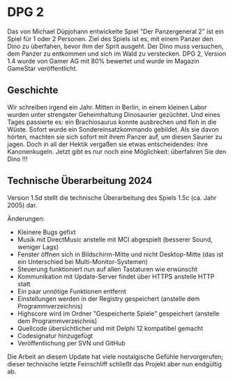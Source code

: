 # DPG 2

Das von Michael Düpjohann entwickelte Spiel "Der Panzergeneral 2" ist ein Spiel für 1 oder 2 Personen. Ziel des Spiels ist es, mit einem Panzer den Dino zu überfahen, bevor ihm der Sprit ausgeht. Der Dino muss versuchen, dem Panzer zu entkommen und sich im Wald zu verstecken. DPG 2, Version 1.4 wurde von Gamer AG mit 80% bewertet und wurde im Magazin GameStar veröffentlicht.


## Geschichte

Wir schreiben irgend ein Jahr. Mitten in Berlin, in einem kleinen Labor wurden unter strengster Geheimhaltung Dinosaurier gezüchtet. Und eines Tages passierte es: ein Brachiosaurus konnte ausbrechen und floh in die Wüste. Sofort wurde ein Sondereinsatzkommando gebildet. Als sie davon hörten, machten sie sich sofort mit ihrem Panzer auf, um diesen Saurier zu jagen. Doch in all der Hektik vergaßen sie etwas entscheidendes: ihre Kanonenkugeln. Jetzt gibt es nur noch eine Möglichkeit: überfahren Sie den Dino !!!


## Technische Überarbeitung 2024

Version 1.5d stellt die technische Überarbeitung des Spiels 1.5c (ca. Jahr 2005) dar.

Änderungen:
- Kleinere Bugs gefixt
- Musik mit DirectMusic anstelle mit MCI abgespielt (besserer Sound, weniger Lags)
- Fenster öffnen sich in Bildschirm-Mitte und nicht Desktop-Mitte (das ist ein Unterschied bei Multi-Monitor-Systemen)
- Steuerung funktioniert nun auf allen Tastaturen wie erwünscht
- Kommunikation mit Update-Server findet über HTTPS anstelle HTTP statt
- Ein paar unnötige Funktionen entfernt
- Einstellungen werden in der Registry gespeichert (anstelle dem Programmverzeichnis)
- Highscore wird im Ordner "Gespeicherte Spiele" gespeichert (anstelle dem Programmverzeichnis)
- Quellcode übersichtlicher und mit Delphi 12 kompatibel gemacht
- Codesignatur hinzugefügt
- Veröffentlichung per SVN und GitHub

Die Arbeit an diesem Update hat viele nostalgische Gefühle hervorgerufen;
dieser technische letzte Feinschliff schließt das Projekt aber nun endgültig ab.
